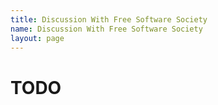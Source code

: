 ```yaml
---
title: Discussion With Free Software Society
name: Discussion With Free Software Society
layout: page
---
```


# TODO
